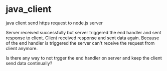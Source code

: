 # java_client
java client send https request to node.js server

Server received successfully but server triggered the end handler and sent response to client.
Client received response and sent data again.
Because of the end handler is triggered the server can't receive the request from client anymore.

Is there any way to not trgger the end handler on server and keep the client send data continually?
